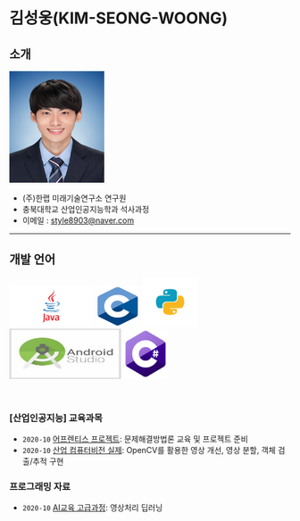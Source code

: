 # **김성웅(KIM-SEONG-WOONG)**
## 소개
<p>
  
<img src="./images/profil.jpg" width="170" height="200">

</p>

* (주)한랩 미래기술연구소 연구원
* 충북대학교 산업인공지능학과 석사과정
* 이메일 : [style8903@naver.com](mailto:style8903@naver.com)

-------------------------


## 개발 언어

<p>
  
<img src="./images/java.png"  width="150" height="75">
<img src="./images/c.png"  width="80" height="75">
<img src="./images/python.png"  width="100" height="90">
<img src="./images/android.jpg"  width="200" height="90">
<img src="./images/cc.jpg"  width="80" height="90">

</p>
</br>

### [산업인공지능] 교육과목

- `2020-10` [어프렌티스 프로젝트](https://github.com/style8903/industrial-AI/tree/master/projects/어프렌티스-프로젝트): 문제해결방법론 교육 및 프로젝트 준비
- `2020-10` [산업 컴퓨터비전 실제](https://github.com/style8903/industrial-AI/tree/master/projects/산업-컴퓨터비전-실제): OpenCV를 활용한 영상 개선, 영상 분할, 객체 검출/추적 구현 

### 프로그래밍 자료

- `2020-10` [AI교육 고급과정](https://github.com/style8903/industrial-AI/tree/master/programming/딥러닝): 영상처리 딥러닝




